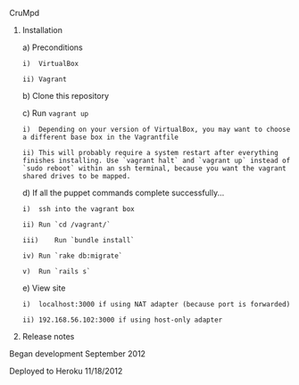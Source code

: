CruMpd


1.	Installation

	a)	Preconditions

		i)	VirtualBox

		ii)	Vagrant

	b)	Clone this repository

	c)	Run `vagrant up`

		i)	Depending on your version of VirtualBox, you may want to choose a different base box in the Vagrantfile

		ii)	This will probably require a system restart after everything finishes installing. Use `vagrant halt` and `vagrant up` instead of `sudo reboot` within an ssh terminal, because you want the vagrant shared drives to be mapped.

	d)	If all the puppet commands complete successfully...

		i)	ssh into the vagrant box

		ii)	Run `cd /vagrant/`

		iii)	Run `bundle install`

		iv)	Run `rake db:migrate`

		v)	Run `rails s`

	e)	View site

		i)	localhost:3000 if using NAT adapter (because port is forwarded)

		ii)	192.168.56.102:3000 if using host-only adapter


2.	Release notes

Began development September 2012

Deployed to Heroku 11/18/2012

